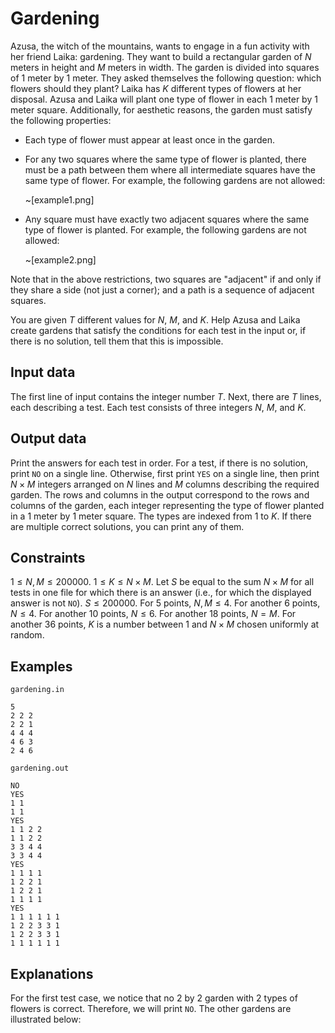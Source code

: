 # Gardening

Azusa, the witch of the mountains, wants to engage in a fun activity with her friend Laika: gardening. They want to build a rectangular garden of $N$ meters in height and $M$ meters in width. The garden is divided into squares of $1$ meter by $1$ meter. They asked themselves the following question: which flowers should they plant? Laika has $K$ different types of flowers at her disposal. Azusa and Laika will plant one type of flower in each $1$ meter by $1$ meter square. Additionally, for aesthetic reasons, the garden must satisfy the following properties:

- Each type of flower must appear at least once in the garden.
- For any two squares where the same type of flower is planted, there must be a path between them where all intermediate squares have the same type of flower. For example, the following gardens are not allowed:
  
  ~[example1.png]
  
- Any square must have exactly two adjacent squares where the same type of flower is planted. For example, the following gardens are not allowed:
  
  ~[example2.png]

Note that in the above restrictions, two squares are "adjacent" if and only if they share a side (not just a corner); and a path is a sequence of adjacent squares.

You are given $T$ different values for $N$, $M$, and $K$. Help Azusa and Laika create gardens that satisfy the conditions for each test in the input or, if there is no solution, tell them that this is impossible.

## Input data

The first line of input contains the integer number $T$. Next, there are $T$ lines, each describing a test. Each test consists of three integers $N$, $M$, and $K$.

## Output data

Print the answers for each test in order. For a test, if there is no solution, print `NO` on a single line. Otherwise, first print `YES` on a single line, then print $N \times M$ integers arranged on $N$ lines and $M$ columns describing the required garden. The rows and columns in the output correspond to the rows and columns of the garden, each integer representing the type of flower planted in a $1$ meter by $1$ meter square. The types are indexed from $1$ to $K$. If there are multiple correct solutions, you can print any of them.

## Constraints

$1 \leq N, M \leq 200000$. 
$1 \leq K \leq N \times M$. 
Let $S$ be equal to the sum $N \times M$ for all tests in one file for which there is an answer (i.e., for which the displayed answer is not `NO`). 
$S \leq 200000$. 
For $5$ points, $N, M \leq 4$. 
For another $6$ points, $N \leq 4$. 
For another $10$ points, $N \leq 6$. 
For another $18$ points, $N = M$. 
For another $36$ points, $K$ is a number between $1$ and $N \times M$ chosen uniformly at random.

## Examples

`gardening.in`
```
5
2 2 2
2 2 1
4 4 4
4 6 3
2 4 6
```

`gardening.out`
```
NO
YES
1 1
1 1
YES
1 1 2 2
1 1 2 2
3 3 4 4
3 3 4 4
YES
1 1 1 1
1 2 2 1
1 2 2 1
1 1 1 1
YES
1 1 1 1 1 1
1 2 2 3 3 1
1 2 2 3 3 1
1 1 1 1 1 1
```

## Explanations

For the first test case, we notice that no $2$ by $2$ garden with $2$ types of flowers is correct. Therefore, we will print `NO`. The other gardens are illustrated below: